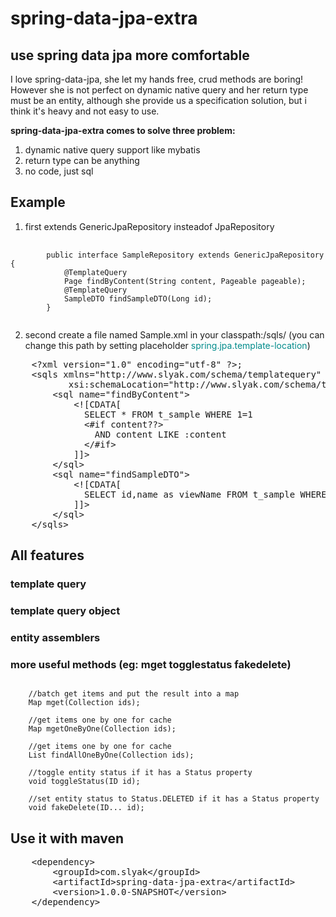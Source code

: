 # spring-data-jpa-extra
## use spring data jpa more comfortable
I love spring-data-jpa, she let my hands free, crud methods are boring! However she is not perfect on dynamic native query and her return type must be an entity, although she provide us a specification solution, but i think it's heavy and not easy to use.

<b>spring-data-jpa-extra comes to solve three problem:</b>
1. dynamic native query support like mybatis
2. return type can be anything
3. no code, just sql

## Example
1. first extends GenericJpaRepository insteadof JpaRepository
<pre>
    <code>
        public interface SampleRepository extends GenericJpaRepository<Sample, Long> {
            @TemplateQuery
            Page<Sample> findByContent(String content, Pageable pageable);
            @TemplateQuery
            SampleDTO findSampleDTO(Long id);
        }
    </code>
</pre>

2. second create a file named Sample.xml in your classpath:/sqls/ (you can change this path by setting placeholder <font color="#008B8B">spring.jpa.template-location</font>)
<pre>
    &lt;?xml version="1.0" encoding="utf-8" ?&gt;;
    &lt;sqls xmlns="http://www.slyak.com/schema/templatequery" xmlns:xsi="http://www.w3.org/2001/XMLSchema-instance"
           xsi:schemaLocation="http://www.slyak.com/schema/templatequery http://www.slyak.com/schema/templatequery.xsd"&gt
        &lt;sql name="findByContent"&gt;
            &lt;![CDATA[
              SELECT * FROM t_sample WHERE 1=1
              &lt;#if content??&gt;
                AND content LIKE :content
              &lt;/#if&gt;
            ]]&gt;
        &lt;/sql&gt;
        &lt;sql name="findSampleDTO"&gt;
            &lt;![CDATA[
              SELECT id,name as viewName FROM t_sample WHERE id=:id
            ]]&gt;
        &lt;/sql&gt;
    &lt;/sqls&gt;
</pre>

## All features
### template query

### template query object

### entity assemblers

### more useful methods (eg: mget togglestatus fakedelete)
<pre><code>
    //batch get items and put the result into a map
    Map<ID, T> mget(Collection<ID> ids);
    
    //get items one by one for cache
    Map<ID, T> mgetOneByOne(Collection<ID> ids);
    
    //get items one by one for cache
    List<T> findAllOneByOne(Collection<ID> ids);
    
    //toggle entity status if it has a Status property
    void toggleStatus(ID id);
    
    //set entity status to Status.DELETED if it has a Status property
    void fakeDelete(ID... id);
</code></pre>

## Use it with maven
<pre>
    &lt;dependency&gt;
        &lt;groupId&gt;com.slyak&lt;/groupId&gt;
        &lt;artifactId&gt;spring-data-jpa-extra&lt;/artifactId&gt;
        &lt;version&gt;1.0.0-SNAPSHOT&lt;/version&gt;
    &lt;/dependency&gt;
</pre>
